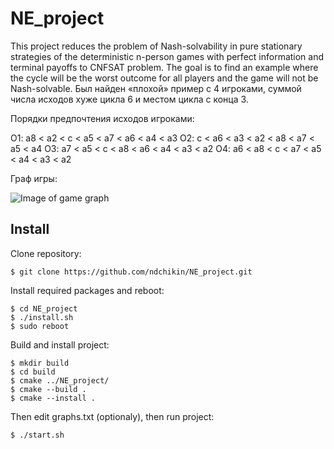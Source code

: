 # NE_project
This project reduces the problem of Nash-solvability in pure stationary strategies of the deterministic n-person games with perfect information and terminal payoffs to CNFSAT problem. The goal is to find an example where the cycle will be the worst outcome for all players and the game will not be Nash-solvable.
Был найден «плохой» пример с 4 игроками, суммой числа исходов хуже цикла 6 и местом цикла с конца 3. 

Порядки предпочтения исходов игроками:

O1: a8 < a2 < c < a5 < a7 < a6 < a4 < a3
O2: c < a6 < a3 < a2 < a8 < a7 < a5 < a4
O3: a7 < a5 < c < a8 < a6 < a4 < a3 < a2
O4: a6 < a8 < c < a7 < a5 < a4 < a3 < a2

Граф игры:

![Image of game graph](https://github.com/ndchikin/NE_project/blob/master/graph.png)
## Install
Clone repository:
```
$ git clone https://github.com/ndchikin/NE_project.git
```
Install required packages and reboot:
```
$ cd NE_project
$ ./install.sh
$ sudo reboot
```
Build and install project:
```
$ mkdir build
$ cd build
$ cmake ../NE_project/
$ cmake --build .
$ cmake --install .
```
Then edit graphs.txt (optionaly), then run project:
```
$ ./start.sh
```
